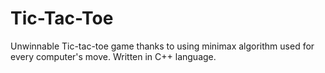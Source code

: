 # Tic-Tac-Toe
Unwinnable Tic-tac-toe game thanks to using minimax algorithm used for every computer's move. Written in C++ language.
